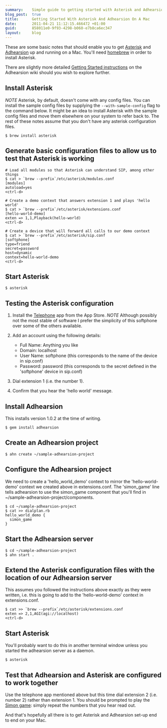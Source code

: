 ```yaml
---
summary:    Simple guide to getting started with Asterisk and Adhearsion on a Mac
blog_post:  true
title:      Getting Started With Asterisk And Adhearsion On A Mac
date:       2011-04-21 11:12:15.466472 +01:00
guid:       858011e0-9f93-4298-b060-e7b8ca6ec347
layout:     blog
---
```

These are some basic notes that should enable you to get [Asterisk](http://www.asterisk.org/) and [Adhearsion](http://adhearsion.com/) up and running on a Mac.  You'll need [homebrew](https://github.com/mxcl/homebrew) in order to install Asterisk.

There are slightly more detailed [Getting Started instructions](https://github.com/adhearsion/adhearsion/wiki/Getting-Started) on the Adhearsion wiki should you wish to explore further.

## Install Asterisk

*NOTE* Asterisk, by default, doesn't come with any config files.  You can install the sample config files by supplying the `--with-sample-config` flag to the command below.  It might be an idea to install Asterisk with the sample config files and move them elsewhere on your system to refer back to.  The rest of these notes assume that you don't have any asterisk configuration files.

    $ brew install asterisk

## Generate basic configuration files to allow us to test that Asterisk is working

    # Load all modules so that Asterisk can understand SIP, among other things
    $ cat > `brew --prefix`/etc/asterisk/modules.conf
    [modules]
    autoload=yes
    <ctrl-d>

    # Create a demo context that answers extension 1 and plays 'hello world'
    $ cat > `brew --prefix`/etc/asterisk/extensions.conf
    [hello-world-demo]
    exten => 1,1,Playback(hello-world)
    <ctrl-d>

    # Create a device that will forward all calls to our demo context
    $ cat > `brew --prefix`/etc/asterisk/sip.conf
    [softphone]
    type=friend
    secret=password
    host=dynamic
    context=hello-world-demo
    <ctrl-d>

## Start Asterisk

    $ asterisk

## Testing the Asterisk configuration

1. Install the [Telephone](http://www.tlphn.com/) app from the App Store.  *NOTE* Although possibly not the most stable of software I prefer the simplicity of this softphone over some of the others available.

2. Add an account using the following details:

    * Full Name: Anything you like
    * Domain: localhost
    * User Name: softphone (this corresponds to the name of the device in sip.conf)
    * Password: password (this corresponds to the secret defined in the 'softphone' device in sip.conf)

3. Dial extension 1 (i.e. the number 1).

4. Confirm that you hear the 'hello world' message.

## Install Adhearsion

This installs version 1.0.2 at the time of writing.

    $ gem install adhearsion

## Create an Adhearsion project

    $ ahn create ~/sample-adhearsion-project

## Configure the Adhearsion project

We need to create a 'hello_world_demo' context to mirror the 'hello-world-demo' context we created above in extensions.conf.  The 'simon_game' line tells adhearsion to use the simon_game component that you'll find in ~/sample-adhearsion-project/components.

    $ cd ~/sample-adhearsion-project
    $ cat >> dialplan.rb
    hello_world_demo {
      simon_game
    }

## Start the Adhearsion server

    $ cd ~/sample-adhearsion-project
    $ ahn start .

## Extend the Asterisk configuration files with the location of our Adhearsion server

This assumes you followed the instructions above exactly as they were written, i.e. this is going to add to the 'hello-world-demo' context in extensions.conf.

    $ cat >> `brew --prefix`/etc/asterisk/extensions.conf
    exten => 2,1,AGI(agi://localhost)
    <ctrl-d>

## Start Asterisk

You'll probably want to do this in another terminal window unless you started the adhearsion server as a daemon.

    $ asterisk

## Test that Adhearsion and Asterisk are configured to work together

Use the telephone app mentioned above but this time dial extension 2 (i.e. number 2) rather than extension 1.  You should be prompted to play the [Simon game][]: simply repeat the numbers that you hear read out.

And that's hopefully all there is to get Asterisk and Adhearsion set-up end to end on your Mac.

[Simon game]: http://en.wikipedia.org/wiki/Simon_(game)
